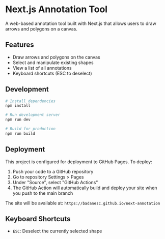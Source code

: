 # Next.js Annotation Tool

A web-based annotation tool built with Next.js that allows users to draw arrows and polygons on a canvas.

## Features

- Draw arrows and polygons on the canvas
- Select and manipulate existing shapes
- View a list of all annotations
- Keyboard shortcuts (ESC to deselect)

## Development

```bash
# Install dependencies
npm install

# Run development server
npm run dev

# Build for production
npm run build
```

## Deployment

This project is configured for deployment to GitHub Pages. To deploy:

1. Push your code to a GitHub repository
2. Go to repository Settings > Pages
3. Under "Source", select "GitHub Actions"
4. The GitHub Action will automatically build and deploy your site when you push to the main branch

The site will be available at: `https://badanesc.github.io/next-annotation`

## Keyboard Shortcuts

- `ESC`: Deselect the currently selected shape
